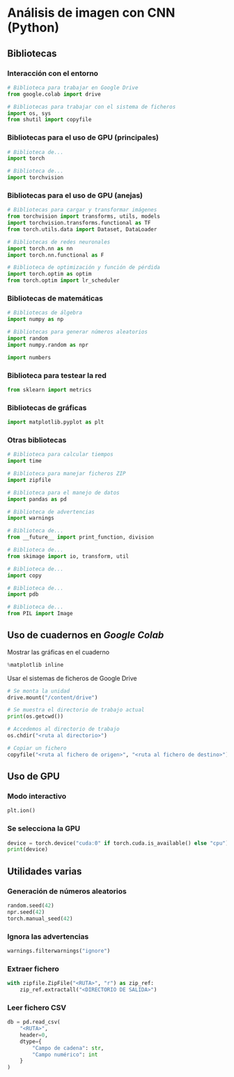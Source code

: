 Análisis de imagen con CNN (Python)
===================================



## Bibliotecas

### Interacción con el entorno
```Python
# Biblioteca para trabajar en Google Drive
from google.colab import drive

# Bibliotecas para trabajar con el sistema de ficheros
import os, sys
from shutil import copyfile
```

### Bibliotecas para el uso de GPU (principales)

```Python
# Biblioteca de...
import torch

# Biblioteca de...
import torchvision
```

### Bibliotecas para el uso de GPU (anejas)

```Python
# Bibliotecas para cargar y transformar imágenes
from torchvision import transforms, utils, models
import torchvision.transforms.functional as TF
from torch.utils.data import Dataset, DataLoader

# Bibliotecas de redes neuronales
import torch.nn as nn
import torch.nn.functional as F

# Biblioteca de optimización y función de pérdida
import torch.optim as optim
from torch.optim import lr_scheduler
```

### Bibliotecas de matemáticas

```Python
# Bibliotecas de álgebra
import numpy as np

# Bibliotecas para generar números aleatorios
import random
import numpy.random as npr

import numbers
```

### Biblioteca para testear la red

```Python
from sklearn import metrics
```

### Bibliotecas de gráficas

```Python
import matplotlib.pyplot as plt
```

### Otras bibliotecas

```Python
# Biblioteca para calcular tiempos
import time

# Biblioteca para manejar ficheros ZIP
import zipfile

# Biblioteca para el manejo de datos
import pandas as pd

# Biblioteca de advertencias
import warnings

# Biblioteca de...
from __future__ import print_function, division

# Biblioteca de...
from skimage import io, transform, util

# Biblioteca de...
import copy

# Biblioteca de...
import pdb

# Biblioteca de...
from PIL import Image
```



## Uso de cuadernos en *Google Colab*

Mostrar las gráficas en el cuaderno

```Python
%matplotlib inline
```

Usar el sistemas de ficheros de Google Drive

```Python
# Se monta la unidad
drive.mount("/content/drive")

# Se muestra el directorio de trabajo actual
print(os.getcwd())

# Accedemos al directorio de trabajo
os.chdir("<ruta al directorio>")

# Copiar un fichero
copyfile("<ruta al fichero de origen>", "<ruta al fichero de destino>")
```



## Uso de GPU

### Modo interactivo

```Python
plt.ion()
```

### Se selecciona la GPU

```Python
device = torch.device("cuda:0" if torch.cuda.is_available() else "cpu")
print(device)
```



## Utilidades varias

### Generación de números aleatorios

```Python
random.seed(42)
npr.seed(42)
torch.manual_seed(42)
```

### Ignora las advertencias

```Python
warnings.filterwarnings("ignore")
```

### Extraer fichero

```Python
with zipfile.ZipFile("<RUTA>", "r") as zip_ref:
    zip_ref.extractall("<DIRECTORIO DE SALIDA>")
```

### Leer fichero CSV

```Python
db = pd.read_csv(
    "<RUTA>",
    header=0,
    dtype={
        "Campo de cadena": str,
        "Campo numérico": int
    }
)
```